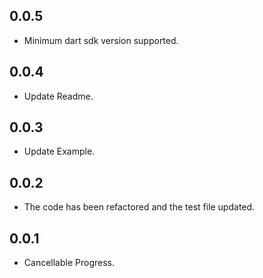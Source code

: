 ## 0.0.5

* Minimum dart sdk version supported.

## 0.0.4

* Update Readme.

## 0.0.3

* Update Example.

## 0.0.2

* The code has been refactored and the test file updated.

## 0.0.1

* Cancellable Progress.